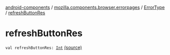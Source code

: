 [android-components](../../index.md) / [mozilla.components.browser.errorpages](../index.md) / [ErrorType](index.md) / [refreshButtonRes](./refresh-button-res.md)

# refreshButtonRes

`val refreshButtonRes: `[`Int`](https://kotlinlang.org/api/latest/jvm/stdlib/kotlin/-int/index.html) [(source)](https://github.com/mozilla-mobile/android-components/blob/master/components/browser/errorpages/src/main/java/mozilla/components/browser/errorpages/ErrorPages.kt#L73)